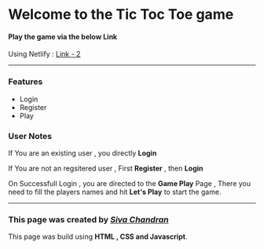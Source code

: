 # Welcome to the Tic Toc Toe game

#### Play the game via the below Link 

Using Netlify : [Link - 2](https://tic-toc-toe-siva.netlify.app/)

---

### Features

* Login
* Register
* Play

### User Notes

If You are an existing user , you directly **Login**

If You are not an regsitered user , First **Register** , then **Login**

On Successfull Login , you are directed to the **Game Play** Page , 
There you need to fill the players names and hit **Let's Play** to start the game.

---

### This page was created by *[Siva Chandran](https://github.com/jaguarsiva)*
This page was build using **HTML , CSS and Javascript**.
